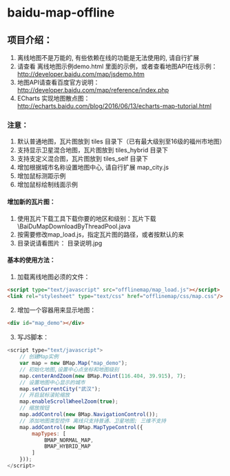 # baidu-map-offline

## 项目介绍：

1. 离线地图不是万能的, 有些依赖在线的功能是无法使用的, 请自行扩展
2. 请查看 离线地图示例demo.html 里面的示例，或者查看地图API在线示例：
    <http://developer.baidu.com/map/jsdemo.htm>
3. 地图API请查看百度官方说明：
    <http://developer.baidu.com/map/reference/index.php>
4. ECharts 实现地图散点图：
    <http://echarts.baidu.com/blog/2016/06/13/echarts-map-tutorial.html>

### 注意：

1. 默认普通地图，瓦片图放到 tiles 目录下（已有最大级别至16级的福州市地图）
2. 支持显示卫星混合地图，瓦片图放到 tiles_hybrid 目录下
3. 支持支定义混合图，瓦片图放到 tiles_self 目录下
4. 增加根据城市名称设置地图中心, 请自行扩展 map_city.js
5. 增加鼠标测距示例
6. 增加鼠标绘制线面示例

#### 增加新的瓦片图：

1. 使用瓦片下载工具下载你要的地区和级别：瓦片下载\BaiDuMapDownloadByThreadPool.java
2. 按需要修改map_load.js，指定瓦片图的路径，或者按默认的来
3. 目录说请看图片： 目录说明.jpg

#### 基本的使用方法：

1. 加载离线地图必须的文件：

```html
<script type="text/javascript" src="offlinemap/map_load.js"></script>
<link rel="stylesheet" type="text/css" href="offlinemap/css/map.css"/>
```

2. 增加一个容器用来显示地图：

```html
<div id="map_demo"></div>
```
    
3. 写JS脚本：

```javascript
<script type="text/javascript">  
    // 创建Map实例
    var map = new BMap.Map("map_demo");
    // 初始化地图,设置中心点坐标和地图级别
    map.centerAndZoom(new BMap.Point(116.404, 39.915), 7);
    // 设置地图中心显示的城市
    map.setCurrentCity("武汉");
    // 开启鼠标滚轮缩放
    map.enableScrollWheelZoom(true);
    // 缩放按钮
    map.addControl(new BMap.NavigationControl());
    // 添加地图类型控件 离线只支持普通、卫星地图; 三维不支持
    map.addControl(new BMap.MapTypeControl({
        mapTypes: [
            BMAP_NORMAL_MAP,
            BMAP_HYBRID_MAP
        ]
    }));
</script>
```
